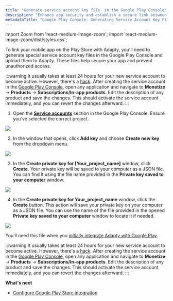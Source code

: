 ```yaml
---
title: "Generate service account key file  in the Google Play Console"
description: "Enhance app security and establish a secure link between your Play Store mobile application and Adapty by generating service account key files in the Google Play Console. Learn how to generate key files to ensure the security of your app and prevent unauthorized access"
metadataTitle: "Google Play Console: Generating Service Account Key Files for Adapty"
---
```


import Zoom from 'react-medium-image-zoom';
import 'react-medium-image-zoom/dist/styles.css';

To link your mobile app on the Play Store with Adapty, you'll need to generate special service account key files in the Google Play Console and upload them to Adapty. These files help secure your app and prevent unauthorized access.

:::warning
It usually takes at least 24 hours for your new service account to become active. However, there's a [hack](https://stackoverflow.com/a/60691844). After creating the service account in the [Google Play Console](https://play.google.com/apps/publish/), open any application and navigate to **Monetize** -> **Products** -> **Subscriptions/In-app products**. Edit the description of any product and save the changes. This should activate the service account immediately, and you can revert the changes afterward.
:::

1. Open the [**Service accounts**](https://console.cloud.google.com/iam-admin/serviceaccounts) section in the Google Play Console. Ensure you’ve selected the correct project.  


<Zoom>
  <img src={require('./img/c3156cb-action_manage_keys.webp').default}
  style={{
    border: '1px solid #727272', /* border width and color */
    width: '700px', /* image width */
    display: 'block', /* for alignment */
    margin: '0 auto' /* center alignment */
  }}
/>
</Zoom>





2. In the window that opens, click **Add key** and choose **Create new key** from the dropdown menu.

   

<Zoom>
  <img src={require('./img/44b30ee-create_new_key.webp').default}
  style={{
    border: '1px solid #727272', /* border width and color */
    width: '700px', /* image width */
    display: 'block', /* for alignment */
    margin: '0 auto' /* center alignment */
  }}
/>
</Zoom>




3. In the **Create private key for [Your_project_name]** window, click **Create**. Your private key will be saved to your computer as a JSON file. You can find it using the file name provided in the **Private key saved to your computer** window. 

   

<Zoom>
  <img src={require('./img/e7b8101-cretae_private_key.webp').default}
  style={{
    border: '1px solid #727272', /* border width and color */
    width: '700px', /* image width */
    display: 'block', /* for alignment */
    margin: '0 auto' /* center alignment */
  }}
/>
</Zoom>




4. In the **Create private key for Your_project_name** window, click the **Create** button. This action will save your private key on your computer as a JSON file. You can use the name of the file provided in the opened **Private key saved to your computer** window to locate it if needed. 

   

<Zoom>
  <img src={require('./img/187ddc6-Private_key_saved.webp').default}
  style={{
    border: '1px solid #727272', /* border width and color */
    width: '700px', /* image width */
    display: 'block', /* for alignment */
    margin: '0 auto' /* center alignment */
  }}
/>
</Zoom>




You’ll need this file when you [initially integrate Adapty with Google Play](google-play-store-connection-configuration).

:::warning
It usually takes at least 24 hours for your new service account to become active. However, there's a [hack](https://stackoverflow.com/a/60691844). After creating the service account in the [Google Play Console](https://play.google.com/apps/publish/), open any application and navigate to **Monetize** -> **Products** -> **Subscriptions/In-app products**. Edit the description of any product and save the changes. This should activate the service account immediately, and you can revert the changes afterward.
:::

**What's next**

- [Configure Google Play Store integration](google-play-store-connection-configuration)
